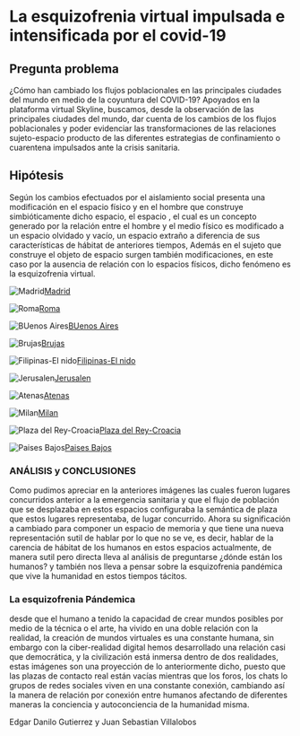 # **La esquizofrenia virtual impulsada e intensificada por el covid-19**
## **Pregunta problema** 

¿Cómo han cambiado los flujos poblacionales en las principales ciudades del mundo en medio de la coyuntura del COVID-19?
Apoyados en la plataforma virtual Skyline, buscamos, desde la observación de las principales ciudades del mundo, dar cuenta de los cambios de los flujos poblacionales y poder evidenciar las transformaciones de las relaciones sujeto-espacio producto de las diferentes estrategias de confinamiento o cuarentena impulsados ante la crisis sanitaria.

## Hipótesis

Según los cambios efectuados por el aislamiento social presenta una modificación en el espacio físico y en el hombre que construye simbióticamente dicho espacio, el espacio , el cual es un concepto generado por la relación entre el hombre y el medio físico es modificado a un espacio olvidado y vacío, un espacio extraño a diferencia de sus características de hábitat de anteriores tiempos, Además en el sujeto que construye el objeto de espacio surgen también modificaciones, en este caso por la ausencia de relación con lo espacios físicos, dicho fenómeno es la esquizofrenia virtual.

![Madrid](https://github.com/juanvillalobos199/Esquizofrenia-Virtual/blob/master/madrid.JPG)[Madrid](https://www.skylinewebcams.com/es/webcam/espana/comunidad-de-madrid/madrid/puerta-del-sol.html)

![Roma](https://github.com/juanvillalobos199/Esquizofrenia-Virtual/blob/master/roma.JPG)[Roma](https://www.skylinewebcams.com/es/webcam/italia/lazio/roma/fontana-di-trevi.html)

![BUenos Aires](https://github.com/juanvillalobos199/Esquizofrenia-Virtual/blob/master/buenos%20aires.JPG)[BUenos Aires](https://www.skylinewebcams.com/es/webcam/argentina/buenos-aires/buenos-aires/buenos-aires.html)

![Brujas](https://github.com/juanvillalobos199/Esquizofrenia-Virtual/blob/master/brujas.JPG)[Brujas](https://www.skylinewebcams.com/es/webcam/belgique/flandres/bruges/bruges.html)

![Filipinas-El nido](https://github.com/juanvillalobos199/Esquizofrenia-Virtual/blob/master/El%20Nido.JPG)[Filipinas-El nido](https://www.skylinewebcams.com/es/webcam/philippines/mimaropa/palawan/el-nido.html)

![Jerusalen](https://github.com/juanvillalobos199/Esquizofrenia-Virtual/blob/master/Jerusalen.JPG)[Jerusalen](https://www.skylinewebcams.com/es/webcam/israel/jerusalem-district/jerusalem/western-wall.html)

![Atenas](https://github.com/juanvillalobos199/Esquizofrenia-Virtual/blob/master/Atenas.JPG)[Atenas](https://www.skylinewebcams.com/es/webcam/ellada/atiki/athina/hellenic-parliament.html)

![Milan](https://github.com/juanvillalobos199/Esquizofrenia-Virtual/blob/master/Milan.JPG)[Milan](https://www.skylinewebcams.com/es/webcam/italia/lombardia/milano/duomo-milano.html)

![Plaza del Rey-Croacia](https://github.com/juanvillalobos199/Esquizofrenia-Virtual/blob/master/Croacia%20Plaza%20del%20Rey.JPG)[Plaza del Rey-Croacia](https://www.skylinewebcams.com/es/webcam/hrvatska/varazdinska/varazdin/trg-kralja-tomislava.html)

![Paises Bajos](https://github.com/juanvillalobos199/Esquizofrenia-Virtual/blob/master/Paises%20Bajos.JPG)[Paises Bajos](https://www.skylinewebcams.com/es/webcam/netherlands/north-brabant/eindhoven/eindhoven.html)

### ANÁLISIS y CONCLUSIONES

Como pudimos apreciar en la anteriores imágenes las cuales fueron lugares concurridos anterior a la emergencia sanitaria y que el flujo de población que se desplazaba en estos espacios configuraba la semántica de plaza que estos lugares representaba, de lugar concurrido.
Ahora su significación a cambiado para componer un espacio de memoria y que tiene una nueva representación sutil de hablar por lo que no se ve, es decir, hablar de la carencia de hábitat de los humanos en estos espacios actualmente, de manera sutil pero directa lleva al análisis de preguntarse ¿dónde están los humanos? y también nos lleva a pensar sobre la esquizofrenia pandémica que vive la humanidad en estos tiempos tácitos.

### La esquizofrenia Pándemica

desde que el humano a  tenido la capacidad de crear mundos posibles por medio de la técnica o el arte, ha vivido en una doble relación con la realidad, la creación de mundos virtuales es una constante humana, sin embargo con la ciber-realidad digital hemos desarrollado una relación casi que democrática, y la civilización está inmersa dentro de dos realidades, estas imágenes son una proyección de lo anteriormente dicho, puesto que las plazas de contacto real están vacías mientras que los foros, los chats lo grupos de redes sociales viven en una constante conexión, cambiando así la manera de relación por conexión entre humanos afectando de diferentes maneras la conciencia y autoconciencia de la humanidad misma.

Edgar Danilo Gutierrez y
Juan Sebastian Villalobos
